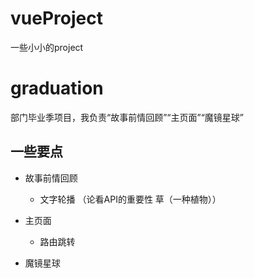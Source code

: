 # vueProject

一些小小的project

# graduation

部门毕业季项目，我负责“故事前情回顾”“主页面”“魔镜星球”

## 一些要点

- 故事前情回顾
  - 文字轮播 （论看API的重要性 草（一种植物））
  
- 主页面
  - 路由跳转
  
- 魔镜星球

  
